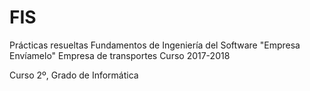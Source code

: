 # FIS

Prácticas resueltas Fundamentos de Ingeniería del Software
"Empresa Envíamelo"
Empresa de transportes
Curso 2017-2018

Curso 2º, Grado de Informática
